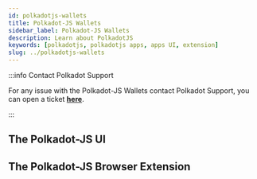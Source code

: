 ```yaml
---
id: polkadotjs-wallets
title: Polkadot-JS Wallets
sidebar_label: Polkadot-JS Wallets
description: Learn about PolkadotJS
keywords: [polkadotjs, polkadotjs apps, apps UI, extension]
slug: ../polkadotjs-wallets
---
```


:::info Contact Polkadot Support

For any issue with the Polkadot-JS Wallets contact Polkadot Support, you can open a ticket
[**here**](https://support.polkadot.network/support/home).

:::

## The Polkadot-JS UI

## The Polkadot-JS Browser Extension
